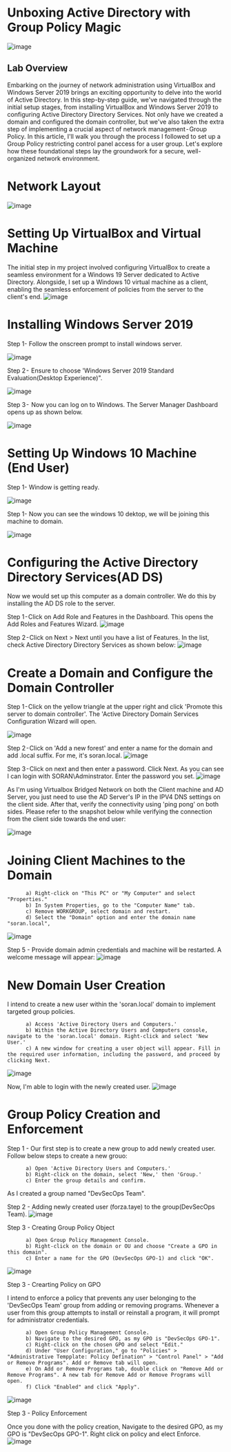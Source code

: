 # Unboxing Active Directory with Group Policy Magic
![image](https://github.com/forza-dc/Active-Directory/blob/main/Microsoft%20Image%20Front.png)  
## Lab Overview  
Embarking on the journey of network administration using VirtualBox and Windows Server 2019 brings an exciting opportunity to delve into the world of Active Directory. In this step-by-step guide, we've navigated through the initial setup stages, from installing VirtualBox and Windows Server 2019 to configuring Active Directory Directory Services. Not only have we created a domain and configured the domain controller, but we've also taken the extra step of implementing a crucial aspect of network management - Group Policy. In this article, I'll walk you through the process I followed to set up a Group Policy restricting control panel access for a user group. Let's explore how these foundational steps lay the groundwork for a secure, well-organized network environment.
# Network Layout
![image](https://github.com/forza-dc/Active-Directory/blob/main/Network%20Diagram.jpg)  

# Setting Up VirtualBox and Virtual Machine
The initial step in my project involved configuring VirtualBox to create a seamless environment for a Windows 19 Server dedicated to Active Directory. Alongside, I set up a Windows 10 virtual machine as a client, enabling the seamless enforcement of policies from the server to the client's end.
![image](https://github.com/forza-dc/Active-Directory/blob/main/Setting%20Up%20VirtualBox%20and%20Virtual%20Machine.png) 

# Installing Windows Server 2019
Step 1- Follow the onscreen prompt to install windows server.

![image](https://github.com/forza-dc/Active-Directory/blob/main/Installing%20Win%2019%20Srv.jpg)  

Step 2 -  Ensure to choose 'Windows Server 2019 Standard Evaluation(Desktop Experience)".

![image](https://github.com/forza-dc/Active-Directory/blob/main/Windows%20Server%202019%20Standard%202.png) 

Step 3 -  Now you can log on to Windows. The Server Manager Dashboard opens up as shown below.

![image](https://github.com/forza-dc/Active-Directory/blob/main/Server%20Manager%20Screen.jpg) 


# Setting Up Windows 10 Machine (End User)

Step 1- Window is getting ready.

![image](https://github.com/forza-dc/Active-Directory/blob/main/Setting%20up%20windows%2010.png) 

Step 1- Now you can see the windows 10 dektop, we will be joining this machine to domain.

![image](https://github.com/forza-dc/Active-Directory/blob/main/Windows%2010%20main%20page.png) 

# Configuring the Active Directory Directory Services(AD DS)
Now we would set up this computer as a domain controller. We do this by installing the AD DS role to the server.

Step 1 - Click on Add Role and Features in the Dashboard. This opens the Add Roles and Features Wizard.
![image](https://github.com/forza-dc/Active-Directory/blob/main/AD%20DC%20Services.png) 

Step 2 - Click on Next > Next until you have a list of Features. In the list, check Active Directory Directory Services as shown below:
![image](https://github.com/forza-dc/Active-Directory/blob/main/AD%20DC%20Step%202.png) 

# Create a Domain and Configure the Domain Controller

Step 1 - Click on the yellow triangle at the upper right and click 'Promote this server to domain controller'. The 'Active Directory Domain Services Configuration Wizard will open.

![image](https://github.com/forza-dc/Active-Directory/blob/main/Create%20DC%20Step%201.png) 

Step 2 - Click on 'Add a new forest' and enter a name for the domain and add .local suffix. For me, it's soran.local.
![image](https://github.com/forza-dc/Active-Directory/blob/main/Create%20DC%20step%202.png) 

Step 3 - Click on next and then enter a password. Click Next. As you can see I can login with SORAN\Adminstrator. Enter the password you set.
![image](https://github.com/forza-dc/Active-Directory/blob/main/Create%20DC%20step%202.png) 

As I'm using Virtualbox Bridged Network on both the Client machine and AD Server, you just need to use the AD Server's IP in the IPV4 DNS settings on the client side. After that, verify the connectivity using 'ping pong' on both sides. Please refer to the snapshot below while verifying the connection from the client side towards the end user:

![image](https://github.com/forza-dc/Active-Directory/blob/main/Ping%20Pong.jpg) 

# Joining Client Machines to the Domain

          a) Right-click on "This PC" or "My Computer" and select "Properties."
          b) In System Properties, go to the "Computer Name" tab.
          c) Remove WORKGROUP, select domain and restart.
          d) Select the "Domain" option and enter the domain name "soran.local", 
          
![image](https://github.com/forza-dc/Active-Directory/blob/main/Joining%20domain.jpg) 

Step 5 - Provide domain admin credentials and machine will be restarted. A welcome message will appear: 
![image](https://github.com/forza-dc/Active-Directory/blob/main/Joining%20domain.jpg)

# New Domain User Creation
I intend to create a new user within the 'soran.local' domain to implement targeted group policies. 

          a) Access 'Active Directory Users and Computers.'
          b) Within the Active Directory Users and Computers console, navigate to the 'soran.local' domain. Right-click and select 'New User.'
          c) A new window for creating a user object will appear. Fill in the required user information, including the password, and proceed by clicking Next.

![image](https://github.com/forza-dc/Active-Directory/blob/main/Joining%20domain.jpg) 

Now, I'm able to login with the newly created user.
![image](https://github.com/forza-dc/Active-Directory/blob/main/New%20user%20login.jpg) 

# Group Policy Creation and Enforcement

Step 1 - Our first step is to create a new group to add newly created user. Follow below steps to create a new grouo:

          a) Open 'Active Directory Users and Computers.'
          b) Right-click on the domain, select 'New,' then 'Group.'
          c) Enter the group details and confirm.

As I created a group named "DevSecOps Team". 

Step 2 - Adding newly created user (forza.taye) to the group(DevSecOps Team).
![image](https://github.com/forza-dc/Active-Directory/blob/main/Group%20joining%20to%20user.jpg) 

Step 3 - Creating Group Policy Object

          a) Open Group Policy Management Console.
          b) Right-click on the domain or OU and choose "Create a GPO in this domain".
          c) Enter a name for the GPO (DevSecOps GPO-1) and click "OK".
![image](https://github.com/forza-dc/Active-Directory/blob/main/New%20Gpo.jpg) 

Step 3 - Crearting Policy on GPO

I intend to enforce a policy that prevents any user belonging to the 'DevSecOps Team' group from adding or removing programs. Whenever a user from this group attempts to install or reinstall a program, it will prompt for administrator credentials.

          a) Open Group Policy Management Console.
          b) Navigate to the desired GPO, as my GPO is "DevSecOps GPO-1".
          c) Right-click on the chosen GPO and select "Edit."
          d) Under "User Configuration," go to "Policies" > "Administrative Tempplate: Policy Defination" > "Control Panel" > "Add or Remove Programs". Add or Remove tab will open.
          e) On Add or Remove Programs tab, double click on "Remove Add or Remove Programs". A new tab for Remove Add or Remove Programs will open.
          f) Click "Enabled" and click "Apply".
![image](https://github.com/forza-dc/Active-Directory/blob/main/Policy%20Creation%20for%20Add%20or%20remove%20programs.jpg) 

Step 3 - Policy Enforcement

Once you done with the policy creation, Navigate to the desired GPO, as my GPO is "DevSecOps GPO-1". Right click on policy and elect Enforce.
![image](https://github.com/forza-dc/Active-Directory/blob/main/Policy%20Enforcement.png) 
            
          
          
          
          
